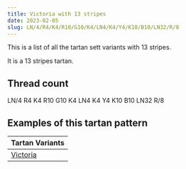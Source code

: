 ```yaml
---
title: Victoria with 13 stripes
date: 2023-02-05
slug: LN/4/R4/K4/R10/G10/K4/LN4/K4/Y4/K10/B10/LN32/R/8
---
```

This is a list of all the tartan sett variants with 13 stripes.

It is a 13 stripes tartan.


## Thread count
LN/4 R4 K4 R10 G10 K4 LN4 K4 Y4 K10 B10 LN32 R/8

## Examples of this tartan pattern

| Tartan Variants |
|---------------|
| [Victoria](/variants/ln/4/r4/k4/r10/g10/k4/ln4/k4/y4/k10/b10/ln32/r/8-b5480b0-g008000-k000000-lne0e0e0-rc00000-yf0c000)||
